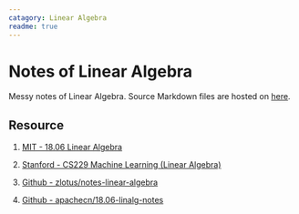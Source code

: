 ```yaml
---
catagory: Linear Algebra
readme: true
---
```


# Notes of Linear Algebra

Messy notes of Linear Algebra. Source Markdown files are hosted on [here](https://github.com/Renovamen/what-if/tree/master/math/linear-algebra).



## Resource

1. [MIT - 18.06 Linear Algebra](http://open.163.com/special/opencourse/daishu.html)

2. [Stanford - CS229 Machine Learning (Linear Algebra)](http://cs229.stanford.edu/summer2019/cs229-linalg.pdf)

3. [Github - zlotus/notes-linear-algebra](https://github.com/zlotus/notes-linear-algebra)

4. [Github - apachecn/18.06-linalg-notes](https://github.com/apachecn/18.06-linalg-notes)
